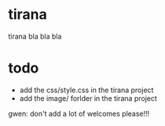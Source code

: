 # tirana
tirana bla bla bla

# todo

- add the css/style.css in the tirana project
- add the image/ forlder in the tirana project

gwen: don't add a lot of welcomes please!!!
